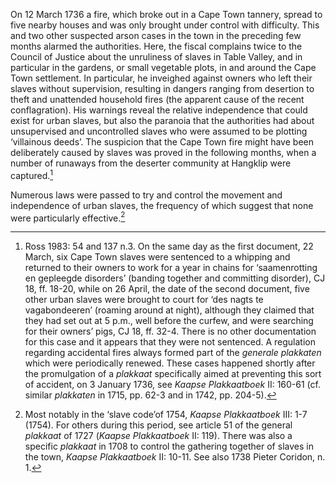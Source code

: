 On 12 March 1736 a fire, which broke out in a Cape Town tannery, spread to five nearby houses and was only brought under control with difficulty. This and two other suspected arson cases in the town in the preceding few months alarmed the authorities. Here, the fiscal complains twice to the Council of Justice about the unruliness of slaves in Table Valley, and in particular in the gardens, or small vegetable plots, in and around the Cape Town settlement. In particular, he inveighed against owners who left their slaves without supervision, resulting in dangers ranging from desertion to theft and unattended household fires (the apparent cause of the recent conflagration). His warnings reveal the relative independence that could exist for urban slaves, but also the paranoia that the authorities had about unsupervised and uncontrolled slaves who were assumed to be plotting ‘villainous deeds’. The suspicion that the Cape Town fire might have been deliberately caused by slaves was proved in the following months, when a number of runaways from the deserter community at Hangklip were captured.[^1]

Numerous laws were passed to try and control the movement and independence of urban slaves, the frequency of which suggest that none were particularly effective.[^2]

[^1]: Ross 1983: 54 and 137 n.3. On the same day as the first document, 22 March, six Cape Town slaves were sentenced to a whipping and returned to their owners to work for a year in chains for ‘saamenrotting en gepleegde disorders’ (banding together and committing disorder), CJ 18, ff. 18-20, while on 26 April, the date of the second document, five other urban slaves were brought to court for ‘des nagts te vagabondeeren’ (roaming around at night), although they claimed that they had set out at 5 p.m., well before the curfew, and were searching for their owners’ pigs, CJ 18, ff. 32-4. There is no other documentation for this case and it appears that they were not sentenced. A regulation regarding accidental fires always formed part of the *generale plakkaten* which were periodically renewed. These cases happened shortly after the promulgation of a *plakkaat* specifically aimed at preventing this sort of accident, on 3 January 1736, see *Kaapse Plakkaatboek* II: 160-61 (cf. similar *plakkaten* in 1715, pp. 62-3 and in 1742, pp. 204-5).

[^2]: Most notably in the ‘slave code’of 1754, *Kaapse Plakkaatboek* III: 1-7 (1754). For others during this period, see article 51 of the general *plakkaat* of 1727 (*Kaapse Plakkaatboek* II: 119). There was also a specific *plakkaat* in 1708 to control the gathering together of slaves in the town, *Kaapse Plakkaatboek* II: 10-11. See also 1738 Pieter Coridon, n. 1.
